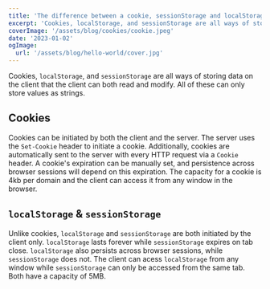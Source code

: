 ```yaml
---
title: 'The difference between a cookie, sessionStorage and localStorage.'
excerpt: 'Cookies, localStorage, and sessionStorage are all ways of storing data on the client that the client can both read and modify. All of these can only store values as strings. But they have key differences.'
coverImage: '/assets/blog/cookies/cookie.jpeg'
date: '2023-01-02'
ogImage:
  url: '/assets/blog/hello-world/cover.jpg'
---
```


Cookies, `localStorage`, and `sessionStorage` are all ways of storing data on the client that the client can both read and modify. All of these can only store values as strings. 

## Cookies

Cookies can be initiated by both the client and the server. The server uses the `Set-Cookie` header to initiate a cookie. Additionally, cookies are automatically sent to the server with every HTTP request via a `Cookie` header. A cookie's expiration can be manually set, and persistence across browser sessions will depend on this expiration. The capacity for a cookie is 4kb per domain and the client can access it from any window in the browser.

## `localStorage` & `sessionStorage`

Unlike cookies, `localStorage` and `sessionStorage` are both initiated by the client only. `localStorage` lasts forever while `sessionStorage` expires on tab close. `localStorage` also persists across browser sessions, while `sessionStorage` does not. The client can acess `localStorage` from any window while `sessionStorage` can only be accessed from the same tab. Both have a capacity of 5MB.

